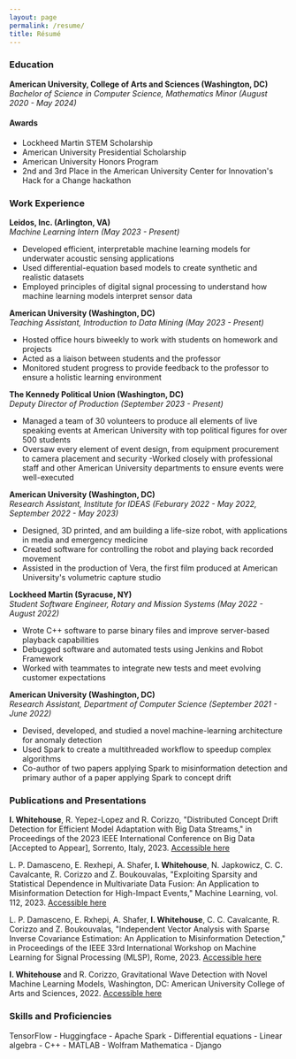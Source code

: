 ```yaml
---
layout: page
permalink: /resume/
title: Résumé
---
```


### Education
**American University, College of Arts and Sciences (Washington, DC)**  
*Bachelor of Science in Computer Science, Mathematics Minor (August 2020 - May 2024)*
#### Awards
 - Lockheed Martin STEM Scholarship
 - American University Presidential Scholarship
 - American University Honors Program
 - 2nd and 3rd Place in the American University Center for Innovation's Hack for a Change hackathon

### Work Experience
**Leidos, Inc. (Arlington, VA)**  
*Machine Learning Intern (May 2023 - Present)*
 - Developed efficient, interpretable machine learning models for underwater acoustic sensing applications
 - Used differential-equation based models to create synthetic and realistic datasets
 - Employed principles of digital signal processing to understand how machine learning models interpret sensor data

**American University (Washington, DC)**  
*Teaching Assistant, Introduction to Data Mining (May 2023 - Present)*
 - Hosted office hours biweekly to work with students on homework and projects
 - Acted as a liaison between students and the professor
 - Monitored student progress to provide feedback to the professor to ensure a holistic learning environment

**The Kennedy Political Union (Washington, DC)**  
*Deputy Director of Production (September 2023 - Present)*
 - Managed a team of 30 volunteers to produce all elements of live speaking events at American University with top political figures for over 500 students
 - Oversaw every element of event design, from equipment procurement to camera placement and security
 -Worked closely with professional staff and other American University departments to ensure events were well-executed

**American University (Washington, DC)**  
*Research Assistant, Institute for IDEAS (Feburary 2022 - May 2022, September 2022 - May 2023)*
 - Designed, 3D printed, and am building a life-size robot, with applications in media and emergency medicine
 - Created software for controlling the robot and playing back recorded movement
 - Assisted in the production of Vera, the first film produced at American University's volumetric capture studio

**Lockheed Martin (Syracuse, NY)**  
*Student Software Engineer, Rotary and Mission Systems (May 2022 - August 2022)*
 - Wrote C++ software to parse binary files and improve server-based playback capabilities
 - Debugged software and automated tests using Jenkins and Robot Framework
 - Worked with teammates to integrate new tests and meet evolving customer expectations

**American University (Washington, DC)**  
*Research Assistant, Department of Computer Science (September 2021 - June 2022)*
 - Devised, developed, and studied a novel machine-learning architecture for anomaly detection
 - Used Spark to create a multithreaded workflow to speedup complex algorithms
 - Co-author of two papers applying Spark to misinformation detection and primary author of a paper applying Spark to concept drift

### Publications and Presentations
**I. Whitehouse**, R. Yepez-Lopez and R. Corizzo, "Distributed Concept Drift Detection for Efficient Model Adaptation with Big Data Streams," in Proceedings of the 2023 IEEE International Conference on Big Data [Accepted to Appear], Sorrento, Italy, 2023. [Accessible here](https://iwhitehouse.us/public/content/2023/IEEE_Big_Data.pdf)

L. P. Damasceno, E. Rexhepi, A. Shafer, **I. Whitehouse**, N. Japkowicz, C. C. Cavalcante, R. Corizzo and Z. Boukouvalas, "Exploiting Sparsity and Statistical Dependence in Multivariate Data Fusion: An Application to Misinformation Detection for High-Impact Events," Machine Learning, vol. 112, 2023. [Accessible here](https://doi.org/10.1007/s10994-023-06424-8)

L. P. Damasceno, E. Rxhepi, A. Shafer, **I. Whitehouse**, C. C. Cavalcante, R. Corizzo and Z. Boukouvalas, "Independent Vector Analysis with Sparse Inverse Covariance Estimation: An Application to Misinformation Detection," in Proceedings of the IEEE 33rd International Workshop on Machine Learning for Signal Processing (MLSP), Rome, 2023. [Accessible here](https://doi.org/10.1109/MLSP55844.2023.10285970) 

**I. Whitehouse** and R. Corizzo, Gravitational Wave Detection with Novel Machine Learning Models, Washington, DC: American University College of Arts and Sciences, 2022. [Accessible here](https://iwhitehouse.us/public/content/2023/Mathias_GW_Poster.pdf)

### Skills and Proficiencies
TensorFlow - Huggingface - Apache Spark - Differential equations - Linear algebra - C++ - MATLAB - Wolfram Mathematica - Django